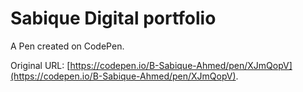# Sabique Digital portfolio 

A Pen created on CodePen.

Original URL: [https://codepen.io/B-Sabique-Ahmed/pen/XJmQopV](https://codepen.io/B-Sabique-Ahmed/pen/XJmQopV).

